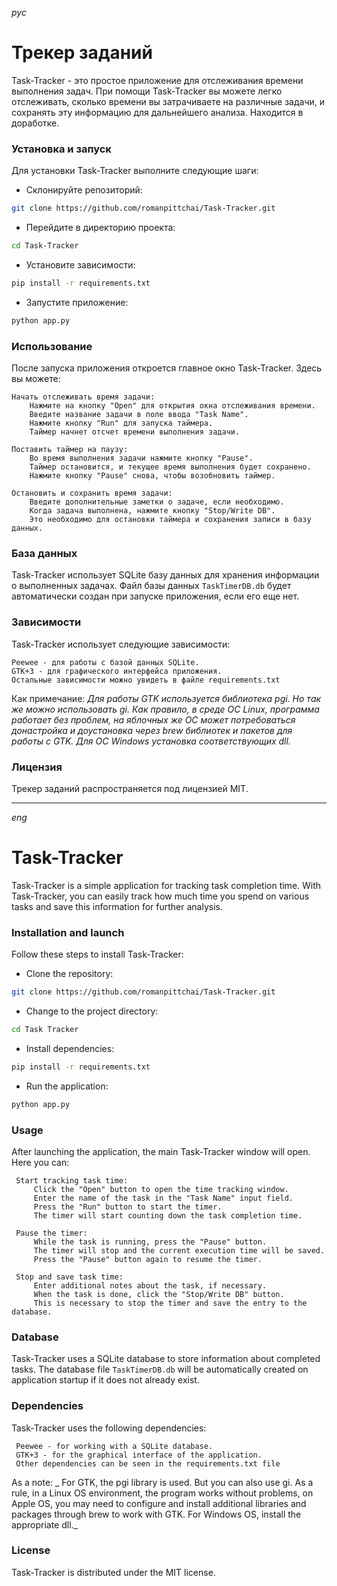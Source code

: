 _рус_

# Трекер заданий

Task-Tracker - это простое приложение для отслеживания времени выполнения задач. При помощи Task-Tracker вы можете легко отслеживать, сколько времени вы затрачиваете на различные задачи, и сохранять эту информацию для дальнейшего анализа.
Находится в доработке.
### Установка и запуск

Для установки Task-Tracker выполните следующие шаги:

- Склонируйте репозиторий:

```bash
git clone https://github.com/romanpittchai/Task-Tracker.git
```

- Перейдите в директорию проекта:

```bash
cd Task-Tracker
```

- Установите зависимости:

```bash
pip install -r requirements.txt
```

- Запустите приложение:

```bash
python app.py
```

### Использование

После запуска приложения откроется главное окно Task-Tracker. Здесь вы можете:

    Начать отслеживать время задачи:
        Нажмите на кнопку "Open" для открытия окна отслеживания времени.
        Введите название задачи в поле ввода "Task Name".
        Нажмите кнопку "Run" для запуска таймера.
        Таймер начнет отсчет времени выполнения задачи.

    Поставить таймер на паузу:
        Во время выполнения задачи нажмите кнопку "Pause".
        Таймер остановится, и текущее время выполнения будет сохранено.
        Нажмите кнопку "Pause" снова, чтобы возобновить таймер.

    Остановить и сохранить время задачи:
        Введите дополнительные заметки о задаче, если необходимо.
        Когда задача выполнена, нажмите кнопку "Stop/Write DB".
        Это необходимо для остановки таймера и сохранения записи в базу данных.

### База данных

Task-Tracker использует SQLite базу данных для хранения информации о выполненных задачах. Файл базы данных `TaskTimerDB.db` будет автоматически создан при запуске приложения, если его еще нет.

### Зависимости

Task-Tracker использует следующие зависимости:

    Peewee - для работы с базой данных SQLite.
    GTK+3 - для графического интерфейса приложения.
    Остальные зависимости можно увидеть в файле requirements.txt

Как примечание: _Для работы GTK используется библиотека pgi. Но так же можно использовать gi. Как правило, в среде ОС Linux, программа работает без проблем, на яблочных же ОС может потребоваться донастройка и доустановка через brew библиотек и пакетов для работы с GTK. Для ОС Windows установка соответствующих dll._

### Лицензия

Трекер заданий распространяется под лицензией MIT. 

------------------

_eng_

# Task-Tracker

Task-Tracker is a simple application for tracking task completion time. With Task-Tracker, you can easily track how much time you spend on various tasks and save this information for further analysis.

### Installation and launch

Follow these steps to install Task-Tracker:

- Clone the repository:

```bash
git clone https://github.com/romanpittchai/Task-Tracker.git
```

- Change to the project directory:

```bash
cd Task Tracker
```

- Install dependencies:

```bash
pip install -r requirements.txt
```

- Run the application:

```bash
python app.py
```

### Usage

After launching the application, the main Task-Tracker window will open. Here you can:

     Start tracking task time:
         Click the "Open" button to open the time tracking window.
         Enter the name of the task in the "Task Name" input field.
         Press the "Run" button to start the timer.
         The timer will start counting down the task completion time.

     Pause the timer:
         While the task is running, press the "Pause" button.
         The timer will stop and the current execution time will be saved.
         Press the "Pause" button again to resume the timer.

     Stop and save task time:
         Enter additional notes about the task, if necessary.
         When the task is done, click the "Stop/Write DB" button.
         This is necessary to stop the timer and save the entry to the database.

### Database

Task-Tracker uses a SQLite database to store information about completed tasks. The database file `TaskTimerDB.db` will be automatically created on application startup if it does not already exist.

### Dependencies

Task-Tracker uses the following dependencies:

     Peewee - for working with a SQLite database.
     GTK+3 - for the graphical interface of the application.
     Other dependencies can be seen in the requirements.txt file

As a note: _ For GTK, the pgi library is used. But you can also use gi. As a rule, in a Linux OS environment, the program works without problems, on Apple OS, you may need to configure and install additional libraries and packages through brew to work with GTK. For Windows OS, install the appropriate dll._
### License

Task-Tracker is distributed under the MIT license.
